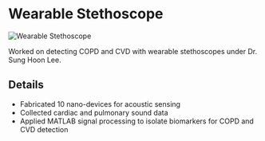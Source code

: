 # Wearable Stethoscope

![Wearable Stethoscope](../../images/wearable-stethoscope.png)

Worked on detecting COPD and CVD with wearable stethoscopes under Dr. Sung Hoon Lee.

## Details

- Fabricated 10 nano-devices for acoustic sensing
- Collected cardiac and pulmonary sound data
- Applied MATLAB signal processing to isolate biomarkers for COPD and CVD detection